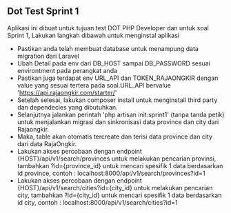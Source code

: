 ## Dot Test Sprint 1

Aplikasi ini dibuat untuk tujuan test DOT PHP Developer dan untuk soal Sprint 1, Lakukan langkah dibawah untuk menginstal aplikasi

- Pastikan anda telah membuat database untuk menampung data migration dari Laravel
- Ubah Detail pada env dari DB_HOST sampai DB_PASSWORD sesuai environtment pada perangkat anda
- Pastikan juga terdapat env URL_API dan TOKEN_RAJAONGKIR dengan value yang sesuai tertera pada soal.URL_API bervalue 'https://api.rajaongkir.com/starter/'
- Setelah selesai, lakukan composer install untuk menginstall third party dan dependecies yang dibutuhkan.
- Selanjutnya jalankan perintah 'php artisan init:sprint1' (tanpa tanda petik) untuk menjalankan migrasi dan sinkronisasi data province dan city dari Rajaongkir.
- Maka, table akan otomatis tercreate dan terisi data province dan city dari data RajaOngkir.
- Lakukan akses percobaan dengan endpoint {HOST}/api/v1/search/provinces untuk melakukan pencarian provinsi, tambahkan ?id={province_id} untuk mencari spesifik 1 data berdasarkan id province, contoh : localhost:8000/api/v1/search/provinces?id=1
- Lakukan akses percobaan dengan endpoint {HOST}/api/v1/search/cities?id={city_id}  untuk melakukan pencarian city, tambahkan ?id={city_id} untuk mencari spesifik 1 data berdasarkan id city, contoh : localhost:8000/api/v1/search/cities?id=1